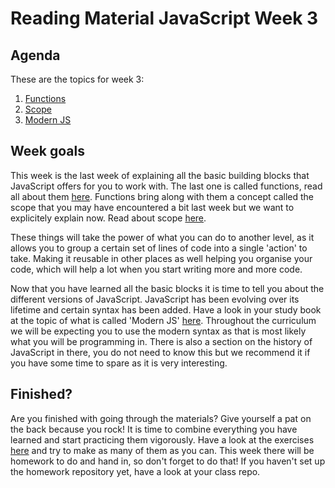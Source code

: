 # Reading Material JavaScript Week 3

## Agenda

These are the topics for week 3:

1. [Functions](https://study.hackyourfuture.net/#/javascript/functions)
2. [Scope](https://study.hackyourfuture.net/#/javascript/scope)
3. [Modern JS](https://study.hackyourfuture.net/#/javascript/modern-js)

## Week goals
This week is the last week of explaining all the basic building blocks that JavaScript offers for you to work with. The last one is called functions, read all about them [here](https://study.hackyourfuture.net/#/javascript/functions). Functions bring along with them a concept called the scope that you may have encountered a bit last week but we want to explicitely explain now. Read about scope [here](https://study.hackyourfuture.net/#/javascript/scope).

These things will take the power of what you can do to another level, as it allows you to group a certain set of lines of code into a single 'action' to take. Making it reusable in other places as well helping you organise your code, which will help a lot when you start writing more and more code. 

Now that you have learned all the basic blocks it is time to tell you about the different versions of JavaScript. JavaScript has been evolving over its lifetime and certain syntax has been added. Have a look in your study book at the topic of what is called 'Modern JS' [here](https://study.hackyourfuture.net/#/javascript/modern-js). Throughout the curriculum we will be expecting you to use the modern syntax as that is most likely what you will be programming in. There is also a section on the history of JavaScript in there, you do not need to know this but we recommend it if you have some time to spare as it is very interesting.

## Finished?

Are you finished with going through the materials? Give yourself a pat on the back because you rock! It is time to combine everything you have learned and start practicing them vigorously. Have a look at the exercises [here](./MAKEME.md) and try to make as many of them as you can. This week there will be homework to do and hand in, so don't forget to do that! If you haven't set up the homework repository yet, have a look at your class repo.
